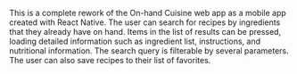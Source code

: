 This is a complete rework of the On-hand Cuisine web app as a mobile app created with React Native. The user can search for recipes by ingredients that they already have on hand. Items in the list of results can be pressed, loading detailed information such as ingredient list, instructions, and nutritional information. The search query is filterable by several parameters. The user can also save recipes to their list of favorites.
